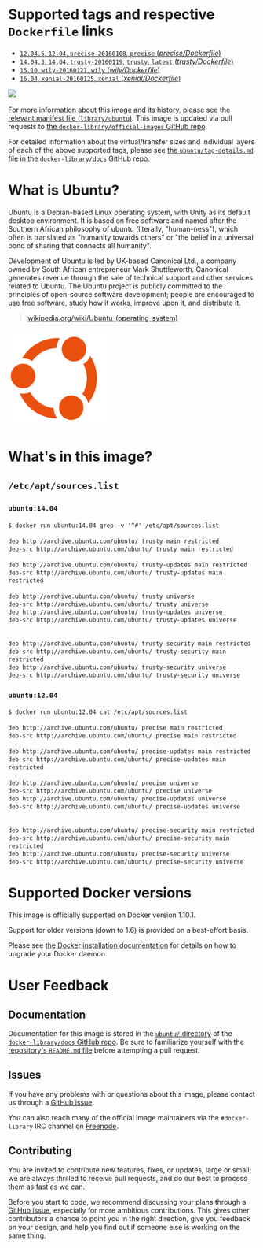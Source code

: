 # Supported tags and respective `Dockerfile` links

-	[`12.04.5`, `12.04`, `precise-20160108`, `precise` (*precise/Dockerfile*)](https://github.com/tianon/docker-brew-ubuntu-core/blob/e406914e5f648003dfe8329b512c30c9ad0d2f9c/precise/Dockerfile)
-	[`14.04.3`, `14.04`, `trusty-20160119`, `trusty`, `latest` (*trusty/Dockerfile*)](https://github.com/tianon/docker-brew-ubuntu-core/blob/e406914e5f648003dfe8329b512c30c9ad0d2f9c/trusty/Dockerfile)
-	[`15.10`, `wily-20160121`, `wily` (*wily/Dockerfile*)](https://github.com/tianon/docker-brew-ubuntu-core/blob/e406914e5f648003dfe8329b512c30c9ad0d2f9c/wily/Dockerfile)
-	[`16.04`, `xenial-20160125`, `xenial` (*xenial/Dockerfile*)](https://github.com/tianon/docker-brew-ubuntu-core/blob/e406914e5f648003dfe8329b512c30c9ad0d2f9c/xenial/Dockerfile)

[![](https://badge.imagelayers.io/ubuntu:latest.svg)](https://imagelayers.io/?images=ubuntu:12.04.5,ubuntu:14.04.3,ubuntu:15.10,ubuntu:16.04)

For more information about this image and its history, please see [the relevant manifest file (`library/ubuntu`)](https://github.com/docker-library/official-images/blob/master/library/ubuntu). This image is updated via pull requests to [the `docker-library/official-images` GitHub repo](https://github.com/docker-library/official-images).

For detailed information about the virtual/transfer sizes and individual layers of each of the above supported tags, please see [the `ubuntu/tag-details.md` file](https://github.com/docker-library/docs/blob/master/ubuntu/tag-details.md) in [the `docker-library/docs` GitHub repo](https://github.com/docker-library/docs).

# What is Ubuntu?

Ubuntu is a Debian-based Linux operating system, with Unity as its default desktop environment. It is based on free software and named after the Southern African philosophy of ubuntu (literally, "human-ness"), which often is translated as "humanity towards others" or "the belief in a universal bond of sharing that connects all humanity".

Development of Ubuntu is led by UK-based Canonical Ltd., a company owned by South African entrepreneur Mark Shuttleworth. Canonical generates revenue through the sale of technical support and other services related to Ubuntu. The Ubuntu project is publicly committed to the principles of open-source software development; people are encouraged to use free software, study how it works, improve upon it, and distribute it.

> [wikipedia.org/wiki/Ubuntu_(operating_system)](https://en.wikipedia.org/wiki/Ubuntu_%28operating_system%29)

![logo](https://raw.githubusercontent.com/docker-library/docs/01c12653951b2fe592c1f93a13b4e289ada0e3a1/ubuntu/logo.png)

# What's in this image?

## `/etc/apt/sources.list`

### `ubuntu:14.04`

```console
$ docker run ubuntu:14.04 grep -v '^#' /etc/apt/sources.list

deb http://archive.ubuntu.com/ubuntu/ trusty main restricted
deb-src http://archive.ubuntu.com/ubuntu/ trusty main restricted

deb http://archive.ubuntu.com/ubuntu/ trusty-updates main restricted
deb-src http://archive.ubuntu.com/ubuntu/ trusty-updates main restricted

deb http://archive.ubuntu.com/ubuntu/ trusty universe
deb-src http://archive.ubuntu.com/ubuntu/ trusty universe
deb http://archive.ubuntu.com/ubuntu/ trusty-updates universe
deb-src http://archive.ubuntu.com/ubuntu/ trusty-updates universe


deb http://archive.ubuntu.com/ubuntu/ trusty-security main restricted
deb-src http://archive.ubuntu.com/ubuntu/ trusty-security main restricted
deb http://archive.ubuntu.com/ubuntu/ trusty-security universe
deb-src http://archive.ubuntu.com/ubuntu/ trusty-security universe
```

### `ubuntu:12.04`

```console
$ docker run ubuntu:12.04 cat /etc/apt/sources.list

deb http://archive.ubuntu.com/ubuntu/ precise main restricted
deb-src http://archive.ubuntu.com/ubuntu/ precise main restricted

deb http://archive.ubuntu.com/ubuntu/ precise-updates main restricted
deb-src http://archive.ubuntu.com/ubuntu/ precise-updates main restricted

deb http://archive.ubuntu.com/ubuntu/ precise universe
deb-src http://archive.ubuntu.com/ubuntu/ precise universe
deb http://archive.ubuntu.com/ubuntu/ precise-updates universe
deb-src http://archive.ubuntu.com/ubuntu/ precise-updates universe


deb http://archive.ubuntu.com/ubuntu/ precise-security main restricted
deb-src http://archive.ubuntu.com/ubuntu/ precise-security main restricted
deb http://archive.ubuntu.com/ubuntu/ precise-security universe
deb-src http://archive.ubuntu.com/ubuntu/ precise-security universe
```

# Supported Docker versions

This image is officially supported on Docker version 1.10.1.

Support for older versions (down to 1.6) is provided on a best-effort basis.

Please see [the Docker installation documentation](https://docs.docker.com/installation/) for details on how to upgrade your Docker daemon.

# User Feedback

## Documentation

Documentation for this image is stored in the [`ubuntu/` directory](https://github.com/docker-library/docs/tree/master/ubuntu) of the [`docker-library/docs` GitHub repo](https://github.com/docker-library/docs). Be sure to familiarize yourself with the [repository's `README.md` file](https://github.com/docker-library/docs/blob/master/README.md) before attempting a pull request.

## Issues

If you have any problems with or questions about this image, please contact us through a [GitHub issue](https://github.com/tianon/docker-brew-ubuntu-core/issues).

You can also reach many of the official image maintainers via the `#docker-library` IRC channel on [Freenode](https://freenode.net).

## Contributing

You are invited to contribute new features, fixes, or updates, large or small; we are always thrilled to receive pull requests, and do our best to process them as fast as we can.

Before you start to code, we recommend discussing your plans through a [GitHub issue](https://github.com/tianon/docker-brew-ubuntu-core/issues), especially for more ambitious contributions. This gives other contributors a chance to point you in the right direction, give you feedback on your design, and help you find out if someone else is working on the same thing.
